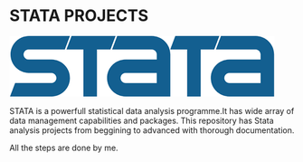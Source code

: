 # STATA PROJECTS

![png](stata.png)

STATA is a powerfull statistical data analysis programme.It has wide array of data management capabilities and packages.
This repository has Stata analysis projects from beggining to advanced with thorough documentation.

All the steps are done by me.


